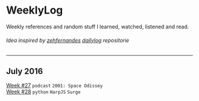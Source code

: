 # WeeklyLog
Weekly references and random stuff I learned, watched, listened and read.

###### Idea inspired by [zehfernandes](https://github.com/zehfernandes) [dailylog](https://github.com/zehfernandes/dailylog) repositorie

***

## July 2016
[Week #27](https://github.com/eldermartins/WeeklyLog/blob/master/week27.md) `podcast` `2001: Space Odissey`  
[Week #28](https://github.com/eldermartins/WeeklyLog/blob/master/week28.md) `python` `HarpJS`  `Surge`
